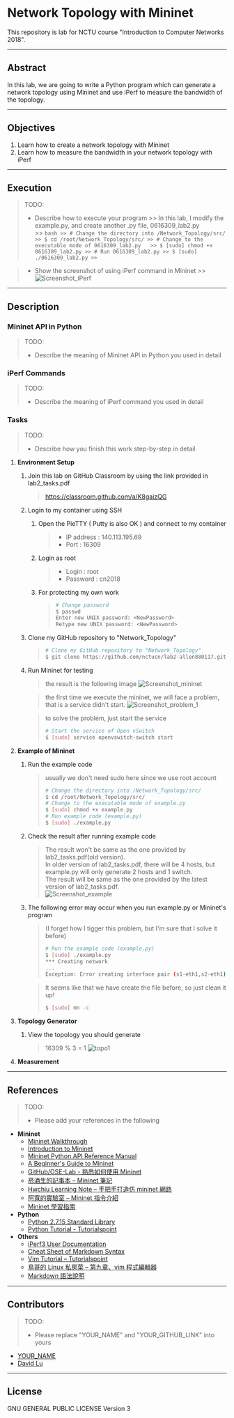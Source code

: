 # Network Topology with Mininet

This repository is lab for NCTU course "Introduction to Computer Networks 2018".

---
## Abstract

In this lab, we are going to write a Python program which can generate a network topology using Mininet and use iPerf to measure the bandwidth of the topology.

---
## Objectives

1. Learn how to create a network topology with Mininet
2. Learn how to measure the bandwidth in your network topology with iPerf

---
## Execution

> TODO: 
> * Describe how to execute your program
    >> In this lab, I modify the example.py, and create another .py file, 0616309_lab2.py  
    >> ```bash
    >> # Change the directory into /Network_Topology/src/  
    >> $ cd /root/Network_Topology/src/
    >> # Change to the executable mode of 0616309_lab2.py  
    >> $ [sudo] chmod +x 0616309_lab2.py
    >> # Run 0616309_lab2.py
    >> $ [sudo] ./0616309_lab2.py
    >> ```

> * Show the screenshot of using iPerf command in Mininet
    >> ![Screenshot_iPerf](https://github.com/nctucn/lab2-allen880117/blob/master/screenshots/Screenshot_iPerf.png)
---
## Description

### Mininet API in Python

> TODO:
> * Describe the meaning of Mininet API in Python you used in detail

### iPerf Commands

> TODO:
> * Describe the meaning of iPerf command you used in detail

### Tasks

> TODO:
> * Describe how you finish this work step-by-step in detail

1. **Environment Setup**
    1. Join this lab on GitHub Classroom by using the link provided in lab2_tasks.pdf
        > https://classroom.github.com/a/K8gaizQG
    
    2. Login to my container using SSH
        1. Open the PieTTY ( Putty is also OK ) and connect to my container
            > * IP address : 140.113.195.69
            > * Port : 16309
        2. Login as root
            > * Login : root
            > * Password : cn2018
        3. For protecting my own work
            > ```bash
            > # Change password
            > $ passwd
            > Enter new UNIX password: <NewPassword> 
            > Retype new UNIX password: <NewPassword>
            > ```   

    3. Clone my GitHub repository to "Network_Topology"
        > ```bash
        > # Clone my GitHub repository to "Network_Topology"
        > $ git clone https://github.com/nctucn/lab2-allen880117.git Network_Topology
        > ```

    4. Run Mininet for testing
        > the result is the following image
        > ![Screenshot_mininet](https://github.com/nctucn/lab2-allen880117/blob/master/screenshots/Screenshot_mininet.png)
        
        > the first time we execute the mininet, we will face a problem, that is a service didn't start.
        > ![Screenshot_problem_1](https://github.com/nctucn/lab2-allen880117/blob/master/screenshots/Screenshot_problem_1.png)
        
        > to solve the problem, just start the service
        > ```bash
        > # Start the service of Open vSwitch
        > $ [sudo] service openvswitch-switch start
        > ```

2. **Example of Mininet**
    1. Run the example code
        > usually we don't need sudo here since we use root account
        > ```bash
        > # Change the directory into /Network_Topology/src/
        > $ cd /root/Network_Topology/src/
        > # Change to the executable mode of example.py
        > $ [sudo] chmod +x example.py 
        > # Run example code (example.py)
        > $ [sudo] ./example.py
        > ```

    2. Check the result after running example code
        > The result won't be same as the one provided by lab2_tasks.pdf(old version). <br>
        > In older version of lab2_tasks.pdf, there will be 4 hosts, but example.py will only generate 2 hosts and 1 switch. <br>
        > The result will be same as the one provided by  the latest version of lab2_tasks.pdf. <br> 
        > ![Screenshot_example](https://github.com/nctucn/lab2-allen880117/blob/master/screenshots/Screenshot_example.png)

    3. The following error may occur when you run example.py or Mininet's program
        > (I forget how I tigger this problem, but I'm sure that I solve it before)
        > ```bash
        > # Run the example code (example.py)
        > $ [sudo] ./example.py
        > *** Creating network
        > ...
        > Exception: Error creating interface pair (s1-eth1,s2-eth1): RTNETLINK answers: File exists
        > ```

        > It seems like that we have create the file before, so just clean it up!
        > ```bash
        > $ [sudo] mn -c
        > ```

3. **Topology Generator**
    1. View the topology you should generate
        > 16309 % 3 = 1
        > ![topo1](https://github.com/nctucn/lab2-allen880117/blob/master/src/topo/topo1.png)

4. **Measurement**

---
## References

> TODO: 
> * Please add your references in the following

* **Mininet**
    * [Mininet Walkthrough](http://mininet.org/walkthrough/)
    * [Introduction to Mininet](https://github.com/mininet/mininet/wiki/Introduction-to-Mininet)
    * [Mininet Python API Reference Manual](http://mininet.org/api/annotated.html)
    * [A Beginner's Guide to Mininet](https://opensourceforu.com/2017/04/beginners-guide-mininet/)
    * [GitHub/OSE-Lab - 熟悉如何使用 Mininet](https://github.com/OSE-Lab/Learning-SDN/blob/master/Mininet/README.md)
    * [菸酒生的記事本 – Mininet 筆記](https://blog.laszlo.tw/?p=81)
    * [Hwchiu Learning Note – 手把手打造仿 mininet 網路](https://hwchiu.com/setup-mininet-like-environment.html)
    * [阿寬的實驗室 – Mininet 指令介紹](https://ting-kuan.blog/2017/11/09/%E3%80%90mininet%E6%8C%87%E4%BB%A4%E4%BB%8B%E7%B4%B9%E3%80%91/)
    * [Mininet 學習指南](https://www.sdnlab.com/11495.html)
* **Python**
    * [Python 2.7.15 Standard Library](https://docs.python.org/2/library/index.html)
    * [Python Tutorial - Tutorialspoint](https://www.tutorialspoint.com/python/)
* **Others**
    * [iPerf3 User Documentation](https://iperf.fr/iperf-doc.php#3doc)
    * [Cheat Sheet of Markdown Syntax](https://www.markdownguide.org/cheat-sheet)
    * [Vim Tutorial – Tutorialspoint](https://www.tutorialspoint.com/vim/index.htm)
    * [鳥哥的 Linux 私房菜 – 第九章、vim 程式編輯器](http://linux.vbird.org/linux_basic/0310vi.php)
    * [Markdown 語法說明](https://markdown.tw/)

---
## Contributors

> TODO:
> * Please replace "YOUR_NAME" and "YOUR_GITHUB_LINK" into yours

* [YOUR_NAME](YOUR_GITHUB_LINK)
* [David Lu](https://github.com/yungshenglu)

---
## License

GNU GENERAL PUBLIC LICENSE Version 3